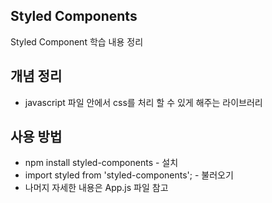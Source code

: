 ## Styled Components
Styled Component 학습 내용 정리

## 개념 정리
- javascript 파일 안에서 css를 처리 할 수 있게 해주는 라이브러리

## 사용 방법
- npm install styled-components - 설치
- import styled from 'styled-components'; - 불러오기
- 나머지 자세한 내용은 App.js 파일 참고